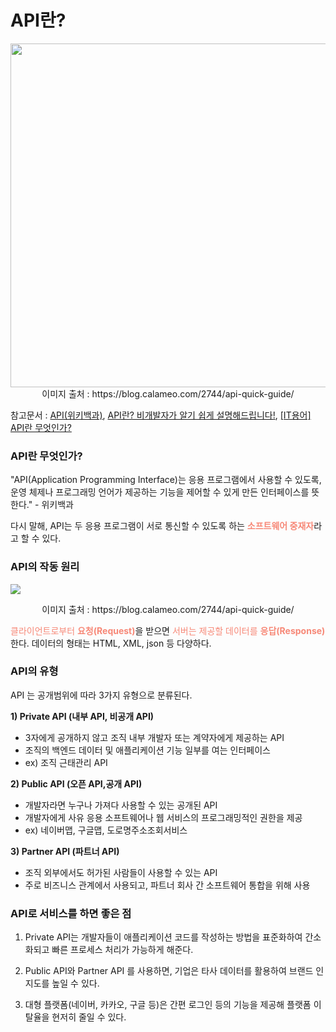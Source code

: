 # API란?

<p align="center">  
<img src ="https://media.vlpt.us/images/qowhdgn/post/d73e6f7e-d363-45bf-97a5-cc9663dfc889/API-Platforms.png" width="550px">
<br>이미지 출처 : https://blog.calameo.com/2744/api-quick-guide/
</p>

참고문서 : [API(위키백과)](https://ko.wikipedia.org/wiki/API), [API란? 비개발자가 알기 쉽게 설명해드립니다!](http://blog.wishket.com/api%EB%9E%80-%EC%89%BD%EA%B2%8C-%EC%84%A4%EB%AA%85-%EA%B7%B8%EB%A6%B0%ED%81%B4%EB%9D%BC%EC%9D%B4%EC%96%B8%ED%8A%B8/#API-4), [[IT용어] API란 무엇인가?](https://steemit.com/kr/@yahweh87/it-api)

### API란 무엇인가?
"API(Application Programming Interface)는 응용 프로그램에서 사용할 수 있도록, 운영 체제나 프로그래밍 언어가 제공하는 기능을 제어할 수 있게 만든 인터페이스를 뜻한다." - 위키백과

다시 말해, API는 두 응용 프로그램이 서로 통신할 수 있도록 하는 <span style="color:#f78877;">**소프트웨어 중재자**</span>라고 할 수 있다.



### API의 작동 원리
![](https://images.velog.io/images/qowhdgn/post/afca02b4-35ad-4e57-bee8-b0318987f4fc/api-working-1024x377-1.png)
<p align="center">  
이미지 출처 : https://blog.calameo.com/2744/api-quick-guide/
</p>

<span style="color:#f78877;">클라이언트로부터 **요청(Request)**</span>을 받으면 <span style="color:#f78877;">서버는 제공할 데이터를 **응답(Response)**</span>한다. 데이터의 형태는 HTML, XML, json 등 다양하다.



### API의 유형
API 는 공개범위에 따라 3가지 유형으로 분류된다.

**1) Private API (내부 API, 비공개 API)**
- 3자에게 공개하지 않고 조직 내부 개발자 또는 계약자에게 제공하는 API
- 조직의 백엔드 데이터 및 애플리케이션 기능 일부를 여는 인터페이스
- ex) 조직 근태관리 API

**2) Public API (오픈 API,공개 API)**
- 개발자라면 누구나 가져다 사용할 수 있는 공개된 API
- 개발자에게 사유 응용 소프트웨어나 웹 서비스의 프로그래밍적인 권한을 제공
- ex) 네이버맵, 구글맵, 도로명주소조회서비스

**3) Partner API (파트너 API)**
- 조직 외부에서도 허가된 사람들이 사용할 수 있는 API
- 주로 비즈니스 관계에서 사용되고, 파트너 회사 간 소프트웨어 통합을 위해 사용


### API로 서비스를 하면 좋은 점
1) Private API는 개발자들이 애플리케이션 코드를 작성하는 방법을 표준화하여 간소화되고 빠른 프로세스 처리가 가능하게 해준다.

2) Public API와 Partner API 를 사용하면, 기업은 타사 데이터를 활용하여 브랜드 인지도를 높일 수 있다.

3) 대형 플랫폼(네이버, 카카오, 구글 등)은 간편 로그인 등의 기능을 제공해 플랫폼 이탈율을 현저히 줄일 수 있다.
